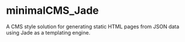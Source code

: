 # minimalCMS_Jade
A CMS style solution for generating static HTML pages from JSON data using Jade as a templating engine.
